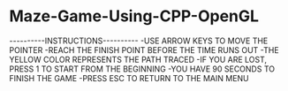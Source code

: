 # Maze-Game-Using-CPP-OpenGL
  ----------INSTRUCTIONS----------
-USE ARROW KEYS TO MOVE THE POINTER
-REACH THE FINISH POINT BEFORE THE TIME RUNS OUT
-THE YELLOW COLOR REPRESENTS THE PATH TRACED
-IF YOU ARE LOST, PRESS 1 TO START FROM THE BEGINNING
-YOU HAVE 90 SECONDS TO FINISH THE GAME
-PRESS ESC TO RETURN TO THE MAIN MENU
